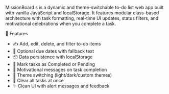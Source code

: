 MissionBoard s is a dynamic and theme-switchable to-do list web app built with vanilla JavaScript and localStorage. It features modular class-based architecture with task formatting, real-time UI updates, status filters, and motivational celebrations when you complete a task.

🧠 Features
- ✍️ Add, edit, delete, and filter to-do items
- 📅 Optional due dates with fallback text
- 📦 Data persistence with localStorage
- 🔄 Mark tasks as Completed or Pending
- 🎯 Motivational messages on task completion
- 🎨 Theme switching (light/dark/custom themes)
- 🧼 Clear all tasks at once
- ✨ Clean UI with alert messages and feedback
